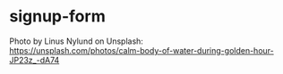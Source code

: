 # signup-form
Photo by Linus Nylund on Unsplash: \
https://unsplash.com/photos/calm-body-of-water-during-golden-hour-JP23z_-dA74